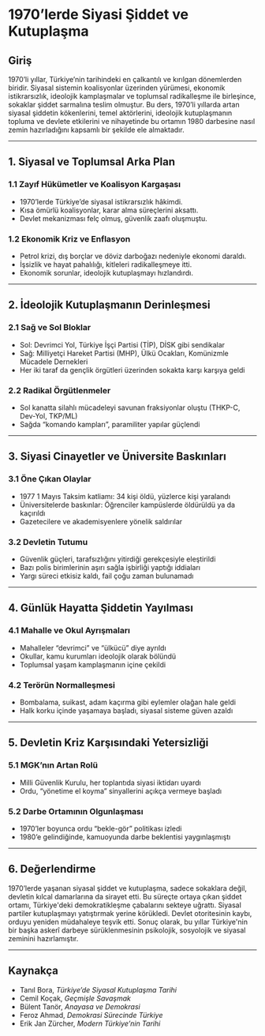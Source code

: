 # 1970’lerde Siyasi Şiddet ve Kutuplaşma

## Giriş

1970’li yıllar, Türkiye’nin tarihindeki en çalkantılı ve kırılgan dönemlerden biridir. Siyasal sistemin koalisyonlar üzerinden yürümesi, ekonomik istikrarsızlık, ideolojik kamplaşmalar ve toplumsal radikalleşme ile birleşince, sokaklar şiddet sarmalına teslim olmuştur. Bu ders, 1970’li yıllarda artan siyasal şiddetin kökenlerini, temel aktörlerini, ideolojik kutuplaşmanın topluma ve devlete etkilerini ve nihayetinde bu ortamın 1980 darbesine nasıl zemin hazırladığını kapsamlı bir şekilde ele almaktadır.

---

## 1. Siyasal ve Toplumsal Arka Plan

### 1.1 Zayıf Hükümetler ve Koalisyon Kargaşası

- 1970’lerde Türkiye’de siyasal istikrarsızlık hâkimdi.
- Kısa ömürlü koalisyonlar, karar alma süreçlerini aksattı.
- Devlet mekanizması felç olmuş, güvenlik zaafı oluşmuştu.

### 1.2 Ekonomik Kriz ve Enflasyon

- Petrol krizi, dış borçlar ve döviz darboğazı nedeniyle ekonomi daraldı.
- İşsizlik ve hayat pahalılığı, kitleleri radikalleşmeye itti.
- Ekonomik sorunlar, ideolojik kutuplaşmayı hızlandırdı.

---

## 2. İdeolojik Kutuplaşmanın Derinleşmesi

### 2.1 Sağ ve Sol Bloklar

- Sol: Devrimci Yol, Türkiye İşçi Partisi (TİP), DİSK gibi sendikalar
- Sağ: Milliyetçi Hareket Partisi (MHP), Ülkü Ocakları, Komünizmle Mücadele Dernekleri
- Her iki taraf da gençlik örgütleri üzerinden sokakta karşı karşıya geldi

### 2.2 Radikal Örgütlenmeler

- Sol kanatta silahlı mücadeleyi savunan fraksiyonlar oluştu (THKP-C, Dev-Yol, TKP/ML)
- Sağda “komando kampları”, paramiliter yapılar güçlendi

---

## 3. Siyasi Cinayetler ve Üniversite Baskınları

### 3.1 Öne Çıkan Olaylar

- 1977 1 Mayıs Taksim katliamı: 34 kişi öldü, yüzlerce kişi yaralandı
- Üniversitelerde baskınlar: Öğrenciler kampüslerde öldürüldü ya da kaçırıldı
- Gazetecilere ve akademisyenlere yönelik saldırılar

### 3.2 Devletin Tutumu

- Güvenlik güçleri, tarafsızlığını yitirdiği gerekçesiyle eleştirildi
- Bazı polis birimlerinin aşırı sağla işbirliği yaptığı iddiaları
- Yargı süreci etkisiz kaldı, fail çoğu zaman bulunamadı

---

## 4. Günlük Hayatta Şiddetin Yayılması

### 4.1 Mahalle ve Okul Ayrışmaları

- Mahalleler “devrimci” ve “ülkücü” diye ayrıldı
- Okullar, kamu kurumları ideolojik olarak bölündü
- Toplumsal yaşam kamplaşmanın içine çekildi

### 4.2 Terörün Normalleşmesi

- Bombalama, suikast, adam kaçırma gibi eylemler olağan hale geldi
- Halk korku içinde yaşamaya başladı, siyasal sisteme güven azaldı

---

## 5. Devletin Kriz Karşısındaki Yetersizliği

### 5.1 MGK’nın Artan Rolü

- Milli Güvenlik Kurulu, her toplantıda siyasi iktidarı uyardı
- Ordu, “yönetime el koyma” sinyallerini açıkça vermeye başladı

### 5.2 Darbe Ortamının Olgunlaşması

- 1970’ler boyunca ordu “bekle-gör” politikası izledi
- 1980’e gelindiğinde, kamuoyunda darbe beklentisi yaygınlaşmıştı

---

## 6. Değerlendirme

1970’lerde yaşanan siyasal şiddet ve kutuplaşma, sadece sokaklara değil, devletin kılcal damarlarına da sirayet etti. Bu süreçte ortaya çıkan şiddet ortamı, Türkiye'deki demokratikleşme çabalarını sekteye uğrattı. Siyasal partiler kutuplaşmayı yatıştırmak yerine körükledi. Devlet otoritesinin kaybı, orduyu yeniden müdahaleye teşvik etti. Sonuç olarak, bu yıllar Türkiye'nin bir başka askerî darbeye sürüklenmesinin psikolojik, sosyolojik ve siyasal zeminini hazırlamıştır.

---

## Kaynakça

- Tanıl Bora, _Türkiye’de Siyasal Kutuplaşma Tarihi_
- Cemil Koçak, _Geçmişle Savaşmak_
- Bülent Tanör, _Anayasa ve Demokrasi_
- Feroz Ahmad, _Demokrasi Sürecinde Türkiye_
- Erik Jan Zürcher, _Modern Türkiye’nin Tarihi_
